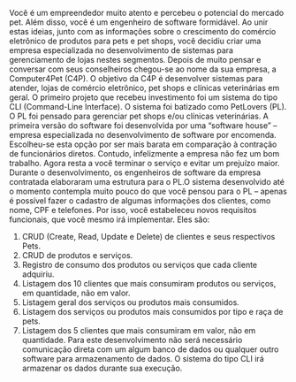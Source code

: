Você é um empreendedor muito atento e percebeu o potencial do mercado pet. Além disso, você é um engenheiro de software formidável. Ao unir estas ideias, junto com as informações sobre o crescimento do comércio eletrônico de produtos para pets e pet shops, você decidiu criar uma empresa especializada no desenvolvimento de sistemas para gerenciamento de lojas nestes segmentos. Depois de muito pensar e conversar com seus conselheiros chegou-se ao nome da sua empresa, a Computer4Pet (C4P). O objetivo da C4P é desenvolver sistemas para atender, lojas de comércio eletrônico, pet shops e clínicas veterinárias em geral. O primeiro projeto que recebeu investimento foi um sistema do tipo CLI (Command-Line Interface). O sistema foi batizado como PetLovers (PL). O PL foi pensado para gerenciar pet shops e/ou clínicas veterinárias. A primeira versão do software foi desenvolvida por uma “software house” – empresa especializada no desenvolvimento de software por encomenda. Escolheu-se esta opção por ser mais barata em comparação à contração de funcionários diretos. Contudo, infelizmente a empresa não fez um bom trabalho. Agora resta a você terminar o serviço e evitar um prejuízo maior. Durante o desenvolvimento, os engenheiros de software da empresa contratada elaboraram uma estrutura para o PL.O sistema desenvolvido até o momento contempla muito pouco do que você pensou para o PL – apenas é possível fazer o cadastro de algumas informações dos clientes, como nome, CPF e telefones. Por isso, você estabeleceu novos requisitos funcionais, que você mesmo irá implementar. Eles são: 
1. CRUD (Create, Read, Update e Delete) de clientes e seus respectivos Pets. 
2. CRUD de produtos e serviços. 
3. Registro de consumo dos produtos ou serviços que cada cliente adquiriu. 
4. Listagem dos 10 clientes que mais consumiram produtos ou serviços, em quantidade, não em valor. 
5. Listagem geral dos serviços ou produtos mais consumidos. 
6. Listagem dos serviços ou produtos mais consumidos por tipo e raça de pets. 
7. Listagem dos 5 clientes que mais consumiram em valor, não em quantidade. 
Para este desenvolvimento não será necessário comunicação direta com um algum banco de dados ou qualquer outro software para armazenamento de dados. O sistema do tipo CLI irá armazenar os dados durante sua execução. 
